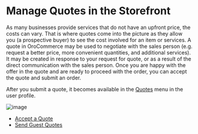 <!-- meta: description = Quotes creation and management guides for the OroCommerce storefront users -->

<a id="frontstore-guide-quotes"></a>

# Manage Quotes in the Storefront

As many businesses provide services that do not have an upfront price, the costs can vary. That is where quotes come into the picture as they allow you (a prospective buyer) to see the cost involved for an item or services. A quote in OroCommerce may be used to negotiate with the sales person (e.g. request a better price, more convenient quantities, and additional services). It may be created in response to your request for quote, or as a result of the direct communication with the sales person. Once you are happy with the offer in the quote and are ready to proceed with the order, you can accept the quote and submit an order.

After you submit a quote, it becomes available in the [Quotes](../account/quotes.md#my-account-quotes) menu in the user profile.

![image](user/img/storefront/quotes/Quotes.png)

* [Accept a Quote](accept.md)
* [Send Guest Quotes](guests.md)

<!-- A -->
<!-- B -->
<!-- C -->
<!-- D -->
<!-- E -->
<!-- F -->
<!-- G -->
<!-- H -->
<!-- I -->
<!-- L -->
<!-- M -->
<!-- P -->
<!-- R -->
<!-- S -->
<!-- T -->
<!-- U -->
<!-- Z -->
